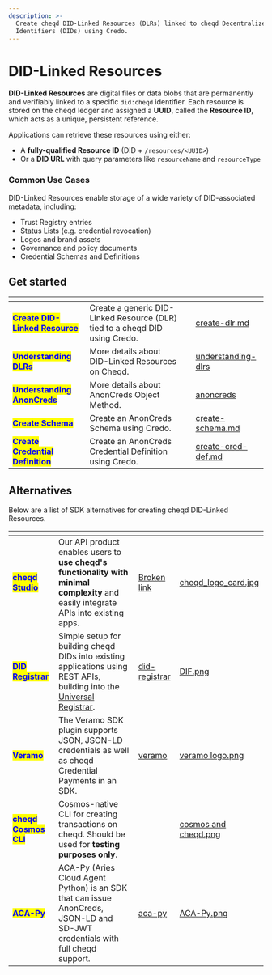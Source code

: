 ```yaml
---
description: >-
  Create cheqd DID-Linked Resources (DLRs) linked to cheqd Decentralized
  Identifiers (DIDs) using Credo.
---
```


# DID-Linked Resources

**DID-Linked Resources** are digital files or data blobs that are permanently and verifiably linked to a specific `did:cheqd` identifier. Each resource is stored on the cheqd ledger and assigned a **UUID**, called the **Resource ID**, which acts as a unique, persistent reference.

Applications can retrieve these resources using either:

* A **fully-qualified Resource ID** (DID + `/resources/<UUID>`)
* Or a **DID URL** with query parameters like `resourceName` and `resourceType`

### Common Use Cases

DID-Linked Resources enable storage of a wide variety of DID-associated metadata, including:

* Trust Registry entries
* Status Lists (e.g. credential revocation)
* Logos and brand assets
* Governance and policy documents
* Credential Schemas and Definitions



## Get started

<table data-card-size="large" data-view="cards"><thead><tr><th></th><th></th><th></th><th data-hidden data-card-target data-type="content-ref"></th></tr></thead><tbody><tr><td><mark style="color:blue;"><strong>Create DID-Linked Resource</strong></mark></td><td>Create a generic DID-Linked Resource (DLR) tied to a cheqd DID using Credo.</td><td></td><td><a href="create-dlr.md">create-dlr.md</a></td></tr><tr><td><mark style="color:blue;"><strong>Understanding DLRs</strong></mark></td><td>More details about DID-Linked Resources on Cheqd.</td><td></td><td><a href="../../../studio/did-linked-resources/understanding-dlrs/">understanding-dlrs</a></td></tr><tr><td><mark style="color:blue;"><strong>Understanding AnonCreds</strong></mark></td><td>More details about AnonCreds Object Method.</td><td></td><td><a href="../../../advanced/anoncreds/">anoncreds</a></td></tr><tr><td><mark style="color:blue;"><strong>Create Schema</strong></mark></td><td>Create an AnonCreds Schema using Credo.</td><td></td><td><a href="create-schema.md">create-schema.md</a></td></tr><tr><td><mark style="color:blue;"><strong>Create Credential Definition</strong></mark></td><td>Create an AnonCreds Credential Definition using Credo.</td><td></td><td><a href="create-cred-def.md">create-cred-def.md</a></td></tr></tbody></table>

## Alternatives

Below are a list of SDK alternatives for creating cheqd DID-Linked Resources.

<table data-view="cards"><thead><tr><th></th><th></th><th data-hidden data-card-target data-type="content-ref"></th><th data-hidden data-card-cover data-type="files"></th></tr></thead><tbody><tr><td><mark style="color:blue;"><strong>cheqd Studio</strong></mark></td><td>Our API product enables users to <strong>use cheqd's functionality with minimal complexity</strong> and easily integrate APIs into existing apps. </td><td><a href="broken-reference">Broken link</a></td><td><a href="../../../.gitbook/assets/cheqd_logo_card.jpg">cheqd_logo_card.jpg</a></td></tr><tr><td><mark style="color:blue;"><strong>DID Registrar</strong></mark></td><td>Simple setup for building cheqd DIDs into existing applications using REST APIs, building into the <a href="https://uniregistrar.io/">Universal Registrar</a>.</td><td><a href="../../../advanced/did-registrar/">did-registrar</a></td><td><a href="../../../.gitbook/assets/DIF.png">DIF.png</a></td></tr><tr><td><mark style="color:blue;"><strong>Veramo</strong></mark></td><td>The Veramo SDK plugin supports JSON, JSON-LD credentials as well as cheqd Credential Payments in an SDK.</td><td><a href="../../veramo/">veramo</a></td><td><a href="../../../.gitbook/assets/veramo logo.png">veramo logo.png</a></td></tr><tr><td><mark style="color:blue;"><strong>cheqd Cosmos CLI</strong></mark></td><td>Cosmos-native CLI for creating transactions on cheqd. Should be used for <strong>testing purposes only</strong>.</td><td></td><td><a href="../../../.gitbook/assets/cosmos and cheqd.png">cosmos and cheqd.png</a></td></tr><tr><td><mark style="color:blue;"><strong>ACA-Py</strong></mark></td><td>ACA-Py (Aries Cloud Agent Python) is an SDK that can issue AnonCreds, JSON-LD and SD-JWT credentials with full cheqd support.</td><td><a href="../../aca-py/">aca-py</a></td><td><a href="../../../.gitbook/assets/ACA-Py.png">ACA-Py.png</a></td></tr></tbody></table>
